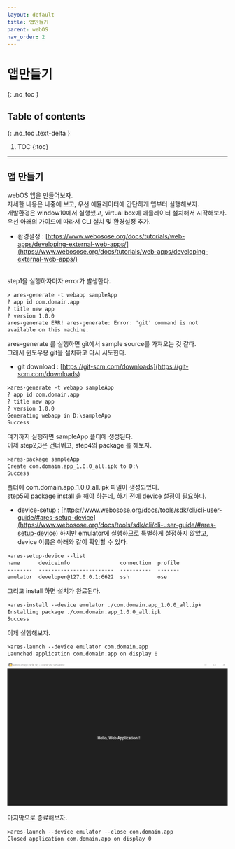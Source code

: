 ```yaml
---
layout: default
title: 앱만들기
parent: webOS
nav_order: 2
---
```


# 앱만들기
{: .no_toc }

## Table of contents
{: .no_toc .text-delta }

1. TOC
{:toc}

---

## 앱 만들기
webOS 앱을 만들어보자.<br>
자세한 내용은 나중에 보고, 우선 에뮬레이터에 간단하게 앱부터 실행해보자.<br>
개발환경은 window10에서 실행했고, virtual box에 에뮬레이터 설치해서 시작해보자.<br>
우선 아래의 가이드에 따라서 CLI 설치 및 환경설정 추가.<br>
* 환경설정 : [https://www.webosose.org/docs/tutorials/web-apps/developing-external-web-apps/](https://www.webosose.org/docs/tutorials/web-apps/developing-external-web-apps/)
<br>
step1을 실행하자마자 error가 발생한다.<br>

```
> ares-generate -t webapp sampleApp
? app id com.domain.app
? title new app
? version 1.0.0
ares-generate ERR! ares-generate: Error: 'git' command is not available on this machine.
```

ares-generate 를 실행하면 git에서 sample source를 가져오는 것 같다.<br>
그래서 윈도우용 git을 설치하고 다시 시도한다. <br>
* git download : [https://git-scm.com/downloads](https://git-scm.com/downloads)

```
>ares-generate -t webapp sampleApp
? app id com.domain.app
? title new app
? version 1.0.0
Generating webapp in D:\sampleApp
Success
```

여기까지 실행하면 sampleApp 폴더에 생성된다.<br>
이제 step2,3은 건너뛰고, step4의 package 를 해보자.<br>

```
>ares-package sampleApp
Create com.domain.app_1.0.0_all.ipk to D:\
Success
```

폴더에 com.domain.app_1.0.0_all.ipk 파일이 생성되었다.<br>
step5의 package install 을 해야 하는데, 하기 전에 device 설정이 필요하다.<br>
* device-setup : [https://www.webosose.org/docs/tools/sdk/cli/cli-user-guide/#ares-setup-device](https://www.webosose.org/docs/tools/sdk/cli/cli-user-guide/#ares-setup-device)
하지만 emulator에 실행하므로 특별하게 설정하지 않았고, device 이름은 아래와 같이 확인할 수 있다.<br>

```
>ares-setup-device --list
name      deviceinfo                connection  profile
--------  ------------------------  ----------  -------
emulator  developer@127.0.0.1:6622  ssh         ose
```

그리고 install 하면 설치가 완료된다.<br>

```
>ares-install --device emulator ./com.domain.app_1.0.0_all.ipk
Installing package ./com.domain.app_1.0.0_all.ipk
Success
```

이제 실행해보자.<br>

```
>ares-launch --device emulator com.domain.app
Launched application com.domain.app on display 0
```
![](./vbox_emulator_hello_web_application.jpg)

마지막으로 종료해보자.<br>

```
>ares-launch --device emulator --close com.domain.app
Closed application com.domain.app on display 0
```

